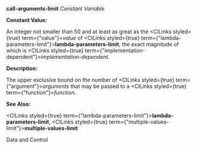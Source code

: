**call-arguments-limit** *Constant Variable* 



**Constant Value:** 



An integer not smaller than 50 and at least as great as the <ClLinks styled={true} term={"value"}><i>value</i></ClLinks> of <ClLinks styled={true} term={"lambda-parameters-limit"}><b>lambda-parameters-limit</b></ClLinks>, the exact magnitude of which is <ClLinks styled={true} term={"implementation-dependent"}><i>implementation-dependent</i></ClLinks>. 



**Description:** 



The upper exclusive bound on the number of <ClLinks styled={true} term={"argument"}><i>arguments</i></ClLinks> that may be passed to a <ClLinks styled={true} term={"function"}><i>function</i></ClLinks>. 



**See Also:** 



<ClLinks styled={true} term={"lambda-parameters-limit"}><b>lambda-parameters-limit</b></ClLinks>, <ClLinks styled={true} term={"multiple-values-limit"}><b>multiple-values-limit</b></ClLinks> 



Data and Control 











